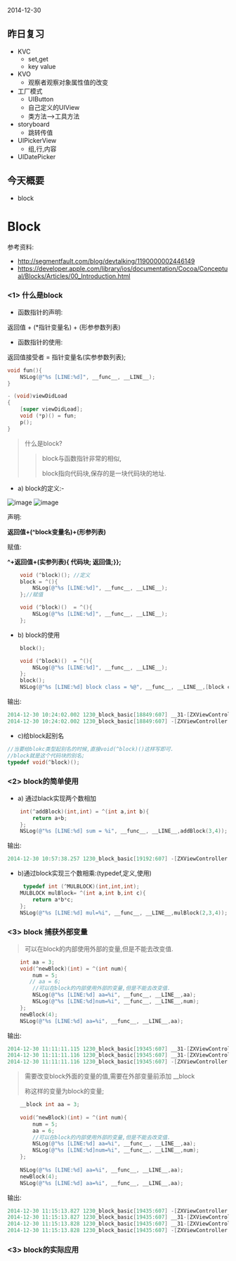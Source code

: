 2014-12-30

## 昨日复习

- KVC
	- set,get
	- key value
- KVO
	- 观察者观察对象属性值的改变
- 工厂模式
	- UIButton
	- 自己定义的UIView
	- 类方法-->工具方法
- storyboard
	-  跳转传值
- UIPickerView
	- 组,行,内容
- UIDatePicker 


## 今天概要

- block

# Block


参考资料:

- http://segmentfault.com/blog/devtalking/1190000002446149
- https://developer.apple.com/library/ios/documentation/Cocoa/Conceptual/Blocks/Articles/00_Introduction.html


### <1> 什么是block

- 函数指针的声明:

返回值 + (*指针变量名) + (形参参数列表)

- 函数指针的使用:

返回值接受者 = 指针变量名(实参参数列表);


```Objective-c
void fun(){
    NSLog(@"%s [LINE:%d]", __func__, __LINE__);
}

- (void)viewDidLoad
{
    [super viewDidLoad];
    void (*p)() = fun;
    p();
}
```

> 什么是block?
> > block与函数指针非常的相似,
> >
> > block指向代码块,保存的是一块代码块的地址.

- a) block的定义:-

![image](http://www.devtalking.com/postImages/block.png)
![image](https://developer.apple.com/library/ios/documentation/Cocoa/Conceptual/Blocks/Art/blocks.jpg)


声明:

**返回值+(^block变量名)+(形参列表)**

赋值:

**^+返回值+(实参列表){ 代码块; 返回值;}};**

```Objective-c
    void (^block)(); //定义
    block = ^(){
        NSLog(@"%s [LINE:%d]", __func__, __LINE__);
    };//赋值
```

```Objective-c
    void (^block)()  = ^(){
        NSLog(@"%s [LINE:%d]", __func__, __LINE__);
    };
```

- b) block的使用

```Objective-c
    block();
```


```Objective-c
    void (^block)()  = ^(){
        NSLog(@"%s [LINE:%d]", __func__, __LINE__);
    };
    block();
    NSLog(@"%s [LINE:%d] block class = %@", __func__, __LINE__,[block class]);
```

输出:

```Objective-c
2014-12-30 10:24:02.002 1230_block_basic[18849:607] __31-[ZXViewController viewDidLoad]_block_invoke [LINE:29]
2014-12-30 10:24:02.002 1230_block_basic[18849:607] -[ZXViewController viewDidLoad] [LINE:32] block class = __NSGlobalBlock__

```

- c)给block起别名

```Objective-c
//当要给blokc类型起别名的时候,直接void(^block)()这样写即可.
//block就是这个代码块的别名;
typedef void(^block)();
```



### <2>  block的简单使用

- a) 通过black实现两个数相加

```Objective-c
    int(^addBlock)(int,int) = ^(int a,int b){
        return a+b;
    };
    NSLog(@"%s [LINE:%d] sum = %i", __func__, __LINE__,addBlock(3,4));
```

输出:

```Objective-c
2014-12-30 10:57:38.257 1230_block_basic[19192:607] -[ZXViewController viewDidLoad] [LINE:46] sum = 7
```

- b)通过block实现三个数相乘:(typedef,定义,使用)

```Objective-c
	 typedef int (^MULBLOCK)(int,int,int);
    MULBLOCK mulBlock= ^(int a,int b,int c){
        return a*b*c;
    };
    NSLog(@"%s [LINE:%d] mul=%i", __func__, __LINE__,mulBlock(2,3,4));
```


### <3> block  捕获外部变量

> 可以在block的内部使用外部的变量,但是不能去改变值.


```Objective-c
    int aa = 3;
    void(^newBlock)(int) = ^(int num){
        num = 5;
       // aa = 6;
        //可以在block的内部使用外部的变量,但是不能去改变值.
        NSLog(@"%s [LINE:%d] aa=%i", __func__, __LINE__,aa);
        NSLog(@"%s [LINE:%d]num=%i", __func__, __LINE__,num);
    };
    newBlock(4);
    NSLog(@"%s [LINE:%d] aa=%i", __func__, __LINE__,aa);
```
输出:

```Objective-c
2014-12-30 11:11:11.115 1230_block_basic[19345:607] __31-[ZXViewController viewDidLoad]_block_invoke_5 [LINE:62] aa=3
2014-12-30 11:11:11.116 1230_block_basic[19345:607] __31-[ZXViewController viewDidLoad]_block_invoke_5 [LINE:63]num=5
2014-12-30 11:11:11.116 1230_block_basic[19345:607] -[ZXViewController viewDidLoad] [LINE:67] aa=3
```


> 需要改变block外面的变量的值,需要在外部变量前添加 __block
>
> 称这样的变量为block的变量;


```Objective-c
    __block int aa = 3;
    
    void(^newBlock)(int) = ^(int num){
        num = 5;
        aa = 6;
        //可以在block的内部使用外部的变量,但是不能去改变值.
        NSLog(@"%s [LINE:%d] aa=%i", __func__, __LINE__,aa);
        NSLog(@"%s [LINE:%d]num=%i", __func__, __LINE__,num);
    };
   
    NSLog(@"%s [LINE:%d] aa=%i", __func__, __LINE__,aa);
    newBlock(4);
    NSLog(@"%s [LINE:%d] aa=%i", __func__, __LINE__,aa);
```

输出:

```Objective-c
2014-12-30 11:15:13.827 1230_block_basic[19435:607] -[ZXViewController viewDidLoad] [LINE:67] aa=3
2014-12-30 11:15:13.827 1230_block_basic[19435:607] __31-[ZXViewController viewDidLoad]_block_invoke_5 [LINE:63] aa=6
2014-12-30 11:15:13.828 1230_block_basic[19435:607] __31-[ZXViewController viewDidLoad]_block_invoke_5 [LINE:64]num=5
2014-12-30 11:15:13.828 1230_block_basic[19435:607] -[ZXViewController viewDidLoad] [LINE:69] aa=6
```




### <3> block的实际应用

